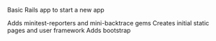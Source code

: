 Basic Rails app to start a new app

Adds minitest-reporters and mini-backtrace gems
Creates initial static pages and user framework
Adds bootstrap
